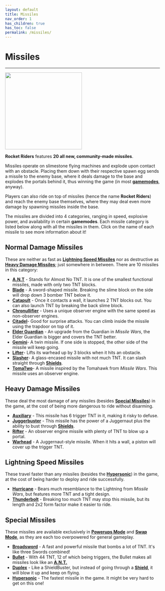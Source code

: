 ```yaml
---
layout: default
title: Missiles
nav_order: 1
has_children: true
has_toc: false
permalink: /missiles/
---
```

# Missiles
---

<div id="art_image">
    <img src="https://zeroniaserver.github.io/RocketRidersWiki/images/missiles.png" width="250"  />
</div>

**Rocket Riders** features **20 all new, community-made missiles**.

Missiles operate on slimestone flying machines and explode upon contact with an obstacle. Placing them down with their respective spawn egg sends a missile to the enemy base, where it deals damage to the base and explodes the portals behind it, thus winning the game (in most **[gamemodes](https://zeroniaserver.github.io/RocketRidersWiki/gamemodes)**, anyway).

Players can also ride on top of missiles (hence the name **Rocket Riders**) and reach the enemy base themselves, where they may deal even more damage by spawning missiles inside the base.

The missiles are divided into 4 categories, ranging in speed, explosive power, and availability in certain **gamemodes**. Each missile category is listed below along with all the missiles in them. Click on the name of each missile to see more information about it!

**Normal Damage Missiles**
---
These are neither as fast as **[Lightning Speed Missiles](https://zeroniaserver.github.io/RocketRidersWiki/missiles/lightning)** nor as destructive as **[Heavy Damage Missiles](https://zeroniaserver.github.io/RocketRidersWiki/missiles/heavy)**; just somewhere in between. There are 10 missiles in this category:

- **[A.N.T](https://zeroniaserver.github.io/RocketRidersWiki/missiles/normal/ant)** - Stands for Almost No TNT. It is one of the smallest functional missiles, made with only two TNT blocks.  
- **[Blade](https://zeroniaserver.github.io/RocketRidersWiki/missiles/normal/blade)** - A sword-shaped missile. Breaking the slime block on the side will drop down 3 bomber TNT below it.
- **[Catapult](https://zeroniaserver.github.io/RocketRidersWiki/missiles/normal/catapult)** - Once it contacts a wall, it launches 2 TNT blocks out. You can also launch TNT by breaking the back slime block.
- **[Chronullifier](https://zeroniaserver.github.io/RocketRidersWiki/missiles/normal/chronullifier)** - Uses a unique observer engine with the same speed as non-observer engines.
- **[Citadel](https://zeroniaserver.github.io/RocketRidersWiki/missiles/normal/citadel)**- Good for surprise attacks. You can climb inside the missile using the trapdoor on top of it.
- **[Elder Guardian](https://zeroniaserver.github.io/RocketRidersWiki/missiles/normal/elder_guardian)** - An upgrade from the Guardian in *Missile Wars*, the Elder Guardian is bigger and covers the TNT better.
- **[Gemini](https://zeroniaserver.github.io/RocketRidersWiki/missiles/normal/gemini)**- A twin missile. If one side is stopped, the other side of the missile will keep going.
- **[Lifter](https://zeroniaserver.github.io/RocketRidersWiki/missiles/normal/lifter)**- Lifts its warhead up by 3 blocks when it hits an obstacle.
- **[Slasher](https://zeroniaserver.github.io/RocketRidersWiki/missiles/normal/slasher)**- A glass-encased missile with not much TNT. It can slash straight through **[Shields](https://zeroniaserver.github.io/RocketRidersWiki/utilities/shield)**.
- **[TomaTwo](https://zeroniaserver.github.io/RocketRidersWiki/missiles/normal/tomatwo)**- A missile inspired by the Tomahawk from *Missile Wars*. This missile uses an observer engine.

**Heavy Damage Missiles**
---
These deal the most damage of any missiles (besides **[Special Missiles](https://zeroniaserver.github.io/RocketRidersWiki/missiles/special)**) in the game, at the cost of being more dangerous to ride without disarming.

- **[Auxiliary](https://zeroniaserver.github.io/RocketRidersWiki/missiles/heavy/auxiliary)** - This missile has 6 trigger TNT in it, making it risky to defuse.
- **[Juggerbuster](https://zeroniaserver.github.io/RocketRidersWiki/missiles/heavy/juggerbuster)** - This missile has the power of a Juggernaut plus the ability to bust through **[Shields](https://zeroniaserver.github.io/RocketRidersWiki/utilities/shield)**.
- **[Rifter](https://zeroniaserver.github.io/RocketRidersWiki/missiles/heavy/rifter)** - An observer engine missile with plenty of TNT to blow up a portal.
- **[Warhead](https://zeroniaserver.github.io/RocketRidersWiki/missiles/heavy/warhead)** - A Juggernaut-style missile. When it hits a wall, a piston will cover up the trigger TNT.

**Lightning Speed Missiles**
---
These travel faster than any missiles (besides the **[Hypersonic](https://zeroniaserver.github.io/RocketRidersWiki/missiles/special/hypersonic)**) in the game, at the cost of being harder to deploy and ride successfully.

- **[Hurricane](https://zeroniaserver.github.io/RocketRidersWiki/missiles/lightning/hurricane)** - Bears much resemblance to the Lightning from *Missile Wars*, but features more TNT and a tight design.
- **[Thunderbolt](https://zeroniaserver.github.io/RocketRidersWiki/missiles/lightning/thunderbolt)** - Breaking too much TNT may stop this missile, but its length and 2x2 form factor make it easier to ride.

**Special Missiles**
---
These missiles are available exclusively in **[Powerups Mode](https://zeroniaserver.github.io/RocketRidersWiki/gamemodes/powerups)** and **[Swap Mode](https://zeroniaserver.github.io/RocketRidersWiki/gamemodes/swap)**, as they are each too overpowered for general gameplay.

- **[Broadsword](https://zeroniaserver.github.io/RocketRidersWiki/missiles/special/broadsword)** - A fast and powerful missile that bombs a lot of TNT. It's like three Swords combined!
- **[Bullet](https://zeroniaserver.github.io/RocketRidersWiki/missiles/special/bullet)** - With 44 TNT, 12 of which being triggers, the Bullet makes all missiles look like an **[A.N.T.](https://zeroniaserver.github.io/RocketRidersWiki/missiles/normal/ant)**
- **[Duplex](https://zeroniaserver.github.io/RocketRidersWiki/missiles/special/duplex)** - Like a ShieldBuster, but instead of going through a **[Shield](https://zeroniaserver.github.io/RocketRidersWiki/utilities/shield)**, it will blow it up and keep on flying.
- **[Hypersonic](https://zeroniaserver.github.io/RocketRidersWiki/missiles/special/hypersonic)** - The fastest missile in the game. It might be very hard to get on this one!
